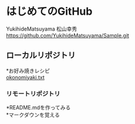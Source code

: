 # はじめてのGitHub  
YukihideMatsuyama 松山幸秀  
https://github.com/YukihideMatsuyama/Sample.git  
  
## ローカルリポジトリ  
*お好み焼きレシピ  
	[okonomiyaki.txt](okonomiyaki.txt)  
  
### リモートリポジトリ  
*README.mdを作ってみる  
*マークダウンを覚える  